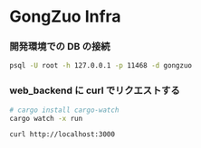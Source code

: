 # GongZuo Infra

### 開発環境での DB の接続

```bash
psql -U root -h 127.0.0.1 -p 11468 -d gongzuo
```

### web_backend に curl でリクエストする

```bash
# cargo install cargo-watch
cargo watch -x run
```

```bash
curl http://localhost:3000
```
